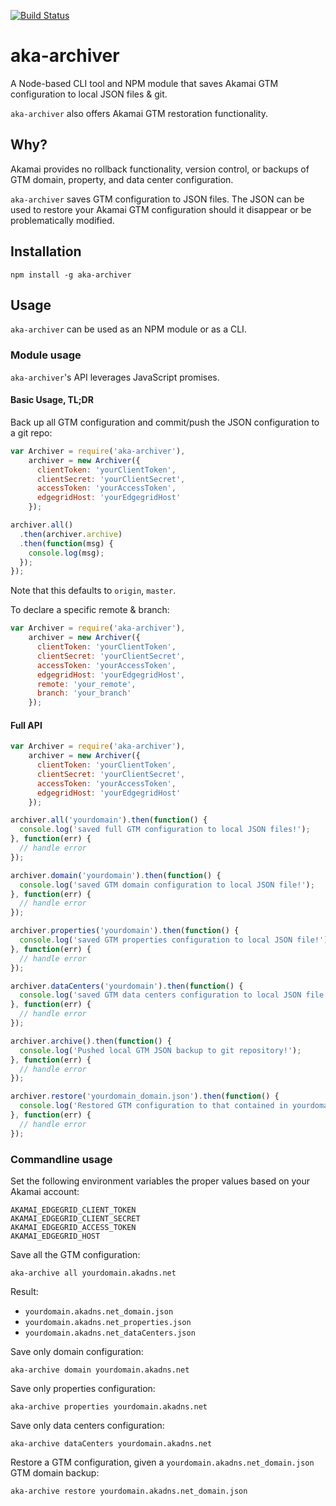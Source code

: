 [![Build Status](https://travis-ci.org/mdb/aka-archiver.svg?branch=master)](https://travis-ci.org/mdb/aka-archiver)

# aka-archiver

A Node-based CLI tool and NPM module that saves Akamai GTM configuration to local JSON files & git.

`aka-archiver` also offers Akamai GTM restoration functionality.

## Why?

Akamai provides no rollback functionality, version control, or backups of GTM domain, property, and data center configuration.

`aka-archiver` saves GTM configuration to JSON files. The JSON can be used to restore your Akamai GTM configuration should it disappear or be problematically modified.

## Installation

```
npm install -g aka-archiver
```

## Usage

`aka-archiver` can be used as an NPM module or as a CLI.

### Module usage

`aka-archiver`'s API leverages JavaScript promises.

#### Basic Usage, TL;DR

Back up all GTM configuration and commit/push the JSON configuration to a git repo:

```javascript
var Archiver = require('aka-archiver'),
    archiver = new Archiver({
      clientToken: 'yourClientToken',
      clientSecret: 'yourClientSecret',
      accessToken: 'yourAccessToken',
      edgegridHost: 'yourEdgegridHost'
    });

archiver.all()
  .then(archiver.archive)
  .then(function(msg) {
    console.log(msg);
  });
});
```

Note that this defaults to `origin`, `master`.

To declare a specific remote & branch:

```javascript
var Archiver = require('aka-archiver'),
    archiver = new Archiver({
      clientToken: 'yourClientToken',
      clientSecret: 'yourClientSecret',
      accessToken: 'yourAccessToken',
      edgegridHost: 'yourEdgegridHost',
      remote: 'your_remote',
      branch: 'your_branch'
    });
```

#### Full API

```javascript
var Archiver = require('aka-archiver'),
    archiver = new Archiver({
      clientToken: 'yourClientToken',
      clientSecret: 'yourClientSecret',
      accessToken: 'yourAccessToken',
      edgegridHost: 'yourEdgegridHost'
    });

archiver.all('yourdomain').then(function() {
  console.log('saved full GTM configuration to local JSON files!');
}, function(err) {
  // handle error
});

archiver.domain('yourdomain').then(function() {
  console.log('saved GTM domain configuration to local JSON file!');
}, function(err) {
  // handle error
});

archiver.properties('yourdomain').then(function() {
  console.log('saved GTM properties configuration to local JSON file!');
}, function(err) {
  // handle error
});

archiver.dataCenters('yourdomain').then(function() {
  console.log('saved GTM data centers configuration to local JSON file!');
}, function(err) {
  // handle error
});

archiver.archive().then(function() {
  console.log('Pushed local GTM JSON backup to git repository!');
}, function(err) {
  // handle error
});

archiver.restore('yourdomain_domain.json').then(function() {
  console.log('Restored GTM configuration to that contained in yourdomain_domain.json');
}, function(err) {
  // handle error
});
```

### Commandline usage

Set the following environment variables the proper values based on your Akamai account:

```
AKAMAI_EDGEGRID_CLIENT_TOKEN
AKAMAI_EDGEGRID_CLIENT_SECRET
AKAMAI_EDGEGRID_ACCESS_TOKEN
AKAMAI_EDGEGRID_HOST
```

Save all the GTM configuration:

```
aka-archive all yourdomain.akadns.net
```

Result:

* `yourdomain.akadns.net_domain.json`
* `yourdomain.akadns.net_properties.json`
* `yourdomain.akadns.net_dataCenters.json`

Save only domain configuration:

```
aka-archive domain yourdomain.akadns.net
```

Save only properties configuration:

```
aka-archive properties yourdomain.akadns.net
```

Save only data centers configuration:

```
aka-archive dataCenters yourdomain.akadns.net
```

Restore a GTM configuration, given a `yourdomain.akadns.net_domain.json` GTM domain backup:

```
aka-archive restore yourdomain.akadns.net_domain.json
```
